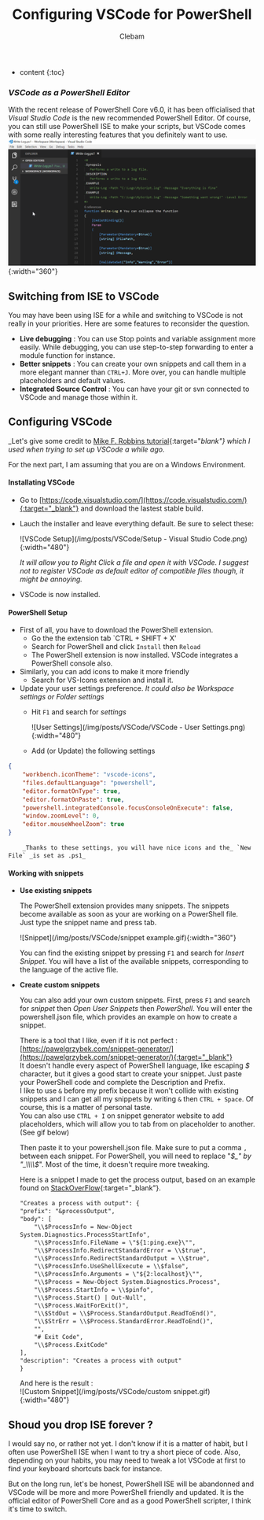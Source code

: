 ﻿---
layout: post
title:  "Configuring VSCode for PowerShell"
categories: PowerShell
tags:  editor feedback
author: Clebam
---
* content
{:toc}

<!-- A short phrase of preview with a short text -->
### _VSCode as a PowerShell Editor_
With the recent release of PowerShell Core v6.0, it has been officialised that _Visual Studio Code_ is the new recommended PowerShell Editor. Of course, you can still use PowerShell ISE to make your scripts, but VSCode comes with some really interesting features that you definitely want to use.
![Image](/img/preview/vscode.png){:width="360"} <!--Standard width: 300px-->

<!--End_Preview-->

## Switching from ISE to VSCode

You may have been using ISE for a while and switching to VSCode is not really in your priorities. Here are some features to reconsider the question.
* **Live debugging** : You can use Stop points and variable assignment more easily. While debugging, you can use step-to-step forwarding to enter a module function for instance.
* **Better snippets** : You can create your own snippets and call them in a more elegant manner than `CTRL+J`. More over, you can handle multiple placeholders and default values.
* **Integrated Source Control** : You can have your git or svn connected to VSCode and manage those within it.

## Configuring VSCode

_Let's give some credit to [Mike F. Robbins tutorial](http://mikefrobbins.com/2017/08/24/how-to-install-visual-studio-code-and-configure-it-as-a-replacement-for-the-powershell-ise/){:target="_blank"} which I used when trying to set up VSCode a while ago._

For the next part, I am assuming that you are on a Windows Environment.

#### Installating VSCode

* Go to [https://code.visualstudio.com/](https://code.visualstudio.com/){:target="_blank"} and download the lastest stable build.
* Lauch the installer and leave everything default. Be sure to select these:

    ![VSCode Setup](/img/posts/VSCode/Setup - Visual Studio Code.png){:width="480"}
    
    _It will allow you to Right Click a file and open it with VSCode. I suggest not to register VSCode as default editor of compatible files though, it might be annoying._

* VSCode is now installed.

#### PowerShell Setup 

* First of all, you have to download the PowerShell extension.
    * Go the the extension tab `CTRL + SHIFT + X'
    * Search for PowerShell and click `Install` then `Reload`
    * The PowerShell extension is now installed. VSCode integrates a PowerShell console also.
* Similarly, you can add icons to make it more friendly
    * Search for VS-Icons extension and install it.
* Update your user settings preference. _It could also be Workspace settings or Folder settings_
    * Hit `F1` and search for _settings_

        ![User Settings](/img/posts/VSCode/VSCode - User Settings.png){:width="480"}
    * Add (or Update) the following settings
```json
{
    "workbench.iconTheme": "vscode-icons",
    "files.defaultLanguage": "powershell",
    "editor.formatOnType": true,
    "editor.formatOnPaste": true,
    "powershell.integratedConsole.focusConsoleOnExecute": false,
    "window.zoomLevel": 0,
    "editor.mouseWheelZoom": true
}  
```
        _Thanks to these settings, you will have nice icons and the_ `New File` _is set as .ps1_

#### Working with snippets
* **Use existing snippets**

    The PowerShell extension provides many snippets. The snippets become available as soon as your are working on a PowerShell file.  
    Just type the snippet name and press tab.

    ![Snippet](/img/posts/VSCode/snippet example.gif){:width="360"}

    You can find the existing snippet by pressing `F1` and search for _Insert Snippet_. You will have a list of the available snippets, corresponding to the language of the active file.

* **Create custom snippets**

    You can also add your own custom snippets. First, press `F1` and search for _snippet_ then _Open User Snippets_ then _PowerShell_. You will enter the powershell.json file, which provides an example on how to create a snippet.

    There is a tool that I like, even if it is not perfect : [https://pawelgrzybek.com/snippet-generator/](https://pawelgrzybek.com/snippet-generator/){:target="_blank"}  
    It doesn't handle every aspect of PowerShell language, like escaping _$_ character, but it gives a good start to create your snippet. Just paste your PowerShell code and complete the Description and Prefix.  
    I like to use `&` before my prefix because it won't collide with existing snippets and I can get all my snippets by writing `&` then `CTRL + Space`. Of course, this is a matter of personal taste.  
    You can also use `CTRL + I` on snippet generator website to add placeholders, which will allow you to tab from on placeholder to another. (See gif below)

    Then paste it to your powershell.json file. Make sure to put a comma `,` between each snippet. For PowerShell, you will need to replace "_$_" by "_\\\\$_". Most of the time, it doesn't require more tweaking.

    Here is a snippet I made to get the process output, based on an example found on [StackOverFlow](https://stackoverflow.com/a/8762068/8334558){:target="_blank"}.

    ```
    "Creates a process with output": {
    "prefix": "&processOutput",
    "body": [
        "\\$ProcessInfo = New-Object System.Diagnostics.ProcessStartInfo",
        "\\$ProcessInfo.FileName = \"${1:ping.exe}\"",
        "\\$ProcessInfo.RedirectStandardError = \\$true",
        "\\$ProcessInfo.RedirectStandardOutput = \\$true",
        "\\$ProcessInfo.UseShellExecute = \\$false",
        "\\$ProcessInfo.Arguments = \"${2:localhost}\"",
        "\\$Process = New-Object System.Diagnostics.Process",
        "\\$Process.StartInfo = \\$pinfo",
        "\\$Process.Start() | Out-Null",
        "\\$Process.WaitForExit()",
        "\\$StdOut = \\$Process.StandardOutput.ReadToEnd()",
        "\\$StrErr = \\$Process.StandardError.ReadToEnd()",
        "",
        "# Exit Code",
        "\\$Process.ExitCode"
    ],
    "description": "Creates a process with output"
    }
    ```

    And here is the result :  
    ![Custom Snippet](/img/posts/VSCode/custom snippet.gif){:width="480"}

## Shoud you drop ISE forever ?

I would say no, or rather not yet. I don't know if it is a matter of habit, but I often use PowerShell ISE when I want to try a short piece of code. Also, depending on your habits, you may need to tweak a lot VSCode at first to find your keyboard shortcuts back for instance.

But on the long run, let's be honest, PowerShell ISE will be abandonned and VSCode will be more and more PowerShell friendly and updated. It is the official editor of PowerShell Core and as a good PowerShell scripter, I think it's time to switch.